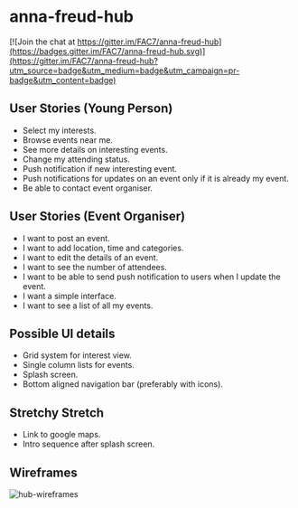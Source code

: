 # anna-freud-hub

[![Join the chat at https://gitter.im/FAC7/anna-freud-hub](https://badges.gitter.im/FAC7/anna-freud-hub.svg)](https://gitter.im/FAC7/anna-freud-hub?utm_source=badge&utm_medium=badge&utm_campaign=pr-badge&utm_content=badge)

## User Stories (Young Person)

* Select my interests.
* Browse events near me.
* See more details on interesting events.
* Change my attending status.
* Push notification if new interesting event.
* Push notifications for updates on an event only if it is already my event.
* Be able to contact event organiser.

## User Stories (Event Organiser)

* I want to post an event.
* I want to add location, time and categories.
* I want to edit the details of an event.
* I want to see the number of attendees.
* I want to be able to send push notification to users when I update the event.
* I want a simple interface.
* I want to see a list of all my events.

## Possible UI details

* Grid system for interest view.
* Single column lists for events.
* Splash screen.
* Bottom aligned navigation bar (preferably with icons).

## Stretchy Stretch

* Link to google maps.
* Intro sequence after splash screen.

## Wireframes

![hub-wireframes](https://cloud.githubusercontent.com/assets/12462448/15356921/9af50126-1cf3-11e6-8756-b061a9cedec0.png)
